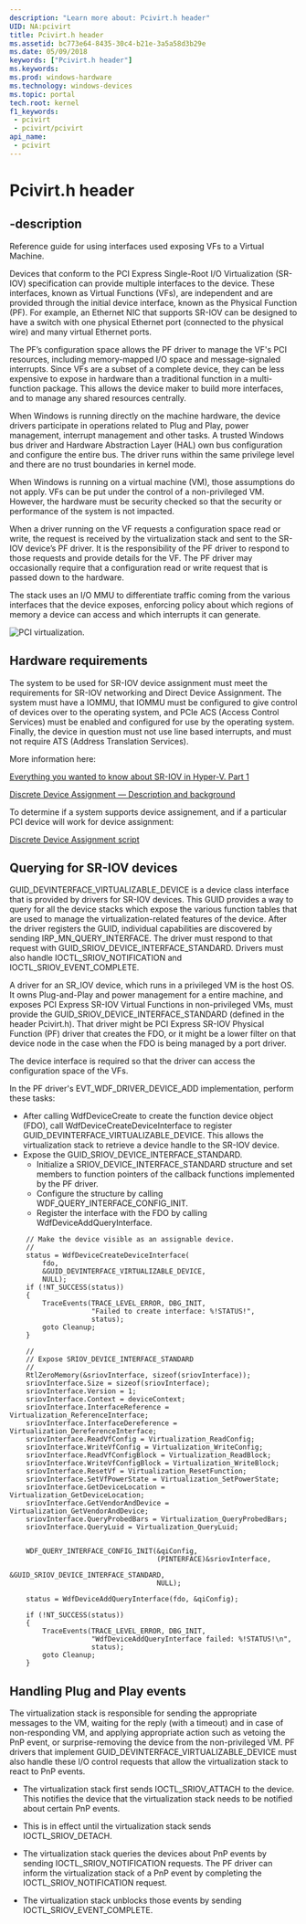 ```yaml
---
description: "Learn more about: Pcivirt.h header"
UID: NA:pcivirt
title: Pcivirt.h header
ms.assetid: bc773e64-8435-30c4-b21e-3a5a58d3b29e
ms.date: 05/09/2018
keywords: ["Pcivirt.h header"]
ms.keywords: 
ms.prod: windows-hardware
ms.technology: windows-devices
ms.topic: portal
tech.root: kernel
f1_keywords:
 - pcivirt
 - pcivirt/pcivirt
api_name:
 - pcivirt
---
```


# Pcivirt.h header


## -description

Reference guide for using interfaces used exposing VFs to a Virtual Machine.

Devices that conform to the PCI Express Single-Root I/O Virtualization (SR-IOV) specification can provide multiple interfaces to the device. These interfaces, known as Virtual Functions (VFs), are independent and are provided through the initial device interface, known as the Physical Function (PF). For example, an Ethernet NIC that supports SR-IOV can be designed to have a switch with one physical Ethernet port (connected to the physical wire) and many virtual Ethernet ports. 

The PF’s configuration space allows the PF driver to manage the VF's PCI resources, including memory-mapped I/O space and message-signaled interrupts. Since VFs are a subset of a complete device, they can be less expensive to expose in hardware than a traditional function in a multi-function package. This allows the device maker to build more interfaces, and to manage any shared resources centrally.

When Windows is running directly on the machine hardware, the device drivers participate in operations related to Plug and Play, power management, interrupt management and other tasks. A trusted Windows bus driver and Hardware Abstraction Layer (HAL) own bus configuration and configure the entire bus. The driver runs within the same privilege level and there are no trust boundaries in kernel mode. 

When Windows is running on a virtual machine (VM), those assumptions do not apply. VFs can be put under the control of a non-privileged VM. However, the hardware must be security checked so that the security or performance of the system is not impacted. 

When a driver running on the VF requests a configuration space read or write, the request is received by the virtualization stack and sent to the SR-IOV device’s PF driver. It is the responsibility of the PF driver to respond to those requests and provide details for the VF. The PF driver may occasionally require that a configuration read or write request that is passed down to the hardware. 

The stack uses an I/O MMU to differentiate traffic coming from the various interfaces that the device exposes, enforcing policy about which regions of memory a device can access and which interrupts it can generate.

![PCI virtualization.](../images/pcivirt.png)

 
## Hardware requirements
The system to be used for SR-IOV device assignment must meet the requirements for SR-IOV networking and Direct Device Assignment. The system must have a IOMMU, that IOMMU must be configured to give control of devices over to the operating system, and PCIe ACS (Access Control Services) must be enabled and configured for use by the operating system.  Finally, the device in question must not use line based interrupts, and must not require ATS (Address Translation Services).

More information here:

[Everything you wanted to know about SR-IOV in Hyper-V. Part 1](/archive/blogs/jhoward/everything-you-wanted-to-know-about-sr-iov-in-hyper-v-part-1)

[Discrete Device Assignment — Description and background](https://techcommunity.microsoft.com/t5/Virtualization/bg-p/Virtualization)

To determine if a system supports device assignement, and if a particular PCI device will work for device assignment:

[Discrete Device Assignment script](https://github.com/MicrosoftDocs/Virtualization-Documentation/blob/live/hyperv-tools/DiscreteDeviceAssignment/SurveyDDA.ps1)

## Querying for SR-IOV devices

GUID_DEVINTERFACE_VIRTUALIZABLE_DEVICE is a device class interface that is provided by drivers for SR-IOV devices. This GUID provides a way to query for all the device stacks which expose the various function tables that are used to manage the virtualization-related features of the device. After the driver registers the GUID, individual capabilities are discovered by sending IRP_MN_QUERY_INTERFACE. The driver must respond to that request with GUID_SRIOV_DEVICE_INTERFACE_STANDARD. Drivers must also handle IOCTL_SRIOV_NOTIFICATION and IOCTL_SRIOV_EVENT_COMPLETE.

A driver for an SR_IOV device, which runs in a privileged VM is the host OS. It owns Plug-and-Play and power management for a entire machine, and exposes PCI Express SR-IOV Virtual Functions in non-privileged VMs, must provide the GUID_SRIOV_DEVICE_INTERFACE_STANDARD (defined in the header Pcivirt.h). That driver might be PCI Express SR-IOV Physical Function (PF) driver that creates the FDO, or it might be a lower filter on that device node in the case when the FDO is being managed by a port driver.

The device interface is required so that the driver can access the configuration space of the VFs.

In the PF driver's EVT_WDF_DRIVER_DEVICE_ADD implementation, perform these tasks:

- After calling WdfDeviceCreate to create the function device object (FDO), call WdfDeviceCreateDeviceInterface to register GUID_DEVINTERFACE_VIRTUALIZABLE_DEVICE. This allows the virtualization stack to retrieve a device handle to the SR-IOV device.
- Expose the GUID_SRIOV_DEVICE_INTERFACE_STANDARD. 
    - Initialize a SRIOV_DEVICE_INTERFACE_STANDARD structure and set members to function pointers of the callback functions implemented by the PF driver.
    - Configure the structure by calling WDF_QUERY_INTERFACE_CONFIG_INIT.
    - Register the interface with the FDO by calling WdfDeviceAddQueryInterface. 

```
    // Make the device visible as an assignable device.
    //
    status = WdfDeviceCreateDeviceInterface(
        fdo,
        &GUID_DEVINTERFACE_VIRTUALIZABLE_DEVICE,
        NULL);
    if (!NT_SUCCESS(status))
    {
        TraceEvents(TRACE_LEVEL_ERROR, DBG_INIT,
                    "Failed to create interface: %!STATUS!",
                    status);
        goto Cleanup;
    }

    //
    // Expose SRIOV_DEVICE_INTERFACE_STANDARD
    //
    RtlZeroMemory(&sriovInterface, sizeof(sriovInterface));
    sriovInterface.Size = sizeof(sriovInterface);
    sriovInterface.Version = 1;
    sriovInterface.Context = deviceContext;
    sriovInterface.InterfaceReference = Virtualization_ReferenceInterface;
    sriovInterface.InterfaceDereference = Virtualization_DereferenceInterface;
    sriovInterface.ReadVfConfig = Virtualization_ReadConfig;
    sriovInterface.WriteVfConfig = Virtualization_WriteConfig;
    sriovInterface.ReadVfConfigBlock = Virtualization_ReadBlock;
    sriovInterface.WriteVfConfigBlock = Virtualization_WriteBlock;
    sriovInterface.ResetVf = Virtualization_ResetFunction;
    sriovInterface.SetVfPowerState = Virtualization_SetPowerState;
    sriovInterface.GetDeviceLocation = Virtualization_GetDeviceLocation;
    sriovInterface.GetVendorAndDevice = Virtualization_GetVendorAndDevice;
    sriovInterface.QueryProbedBars = Virtualization_QueryProbedBars;
    sriovInterface.QueryLuid = Virtualization_QueryLuid;


    WDF_QUERY_INTERFACE_CONFIG_INIT(&qiConfig,
                                    (PINTERFACE)&sriovInterface,
                                    &GUID_SRIOV_DEVICE_INTERFACE_STANDARD,
                                    NULL);

    status = WdfDeviceAddQueryInterface(fdo, &qiConfig);

    if (!NT_SUCCESS(status))
    {
        TraceEvents(TRACE_LEVEL_ERROR, DBG_INIT,
                    "WdfDeviceAddQueryInterface failed: %!STATUS!\n",
                    status);
        goto Cleanup;
    }

```
## Handling Plug and Play events

The virtualization stack is responsible for sending the appropriate messages to the VM, waiting for the reply (with a timeout) and in case of non-responding VM, and applying appropriate action such as vetoing the PnP event, or surprise-removing the device from the non-privileged VM. PF drivers that implement GUID_DEVINTERFACE_VIRTUALIZABLE_DEVICE must also handle these I/O control requests that allow the virtualization stack to react to PnP events. 

- The virtualization stack first sends IOCTL_SRIOV_ATTACH to the device. This notifies the device that the virtualization stack needs to be notified about certain PnP events. 

- This is in effect until the virtualization stack sends IOCTL_SRIOV_DETACH. 

- The virtualization stack queries the devices about PnP events by sending IOCTL_SRIOV_NOTIFICATION requests. The PF driver can inform the virtualization stack of a PnP event by completing the IOCTL_SRIOV_NOTIFICATION request.

- The virtualization stack unblocks those events by sending IOCTL_SRIOV_EVENT_COMPLETE.

